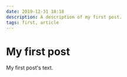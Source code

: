 ```yaml
---
date: 2019-12-31 18:18
description: A description of my first post.
tags: first, article
---
```

# My first post

My first post's text.
